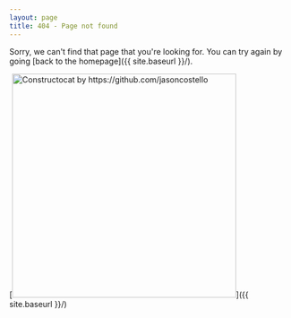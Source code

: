 ---layout: pagetitle: 404 - Page not found---Sorry, we can't find that page that you're looking for. You can try again by going [back to the homepage]({{ site.baseurl }}/).[<img src="{{ site.baseurl }}/images/404.jpg" alt="Constructocat by https://github.com/jasoncostello" style="width: 400px;"/>]({{ site.baseurl }}/)